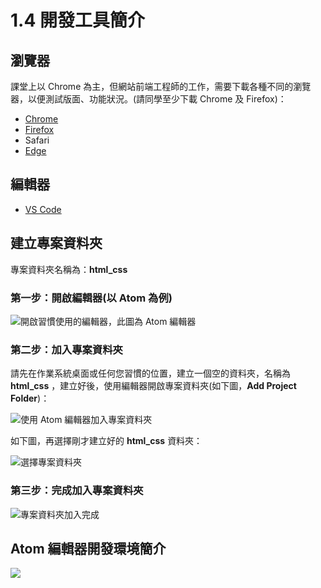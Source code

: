 # 1.4 開發工具簡介

## 瀏覽器

課堂上以 Chrome 為主，但網站前端工程師的工作，需要下載各種不同的瀏覽器，以便測試版面、功能狀況。(請同學至少下載 Chrome 及 Firefox)：

* [Chrome](https://www.google.com/intl/zh-TW/chrome/)
* [Firefox](https://www.mozilla.org/zh-TW/firefox/new/)
* Safari
* [Edge](https://www.microsoft.com/en-us/edge)

## 編輯器

* [VS Code](https://code.visualstudio.com)

## 建立專案資料夾

專案資料夾名稱為：**html\_css**

### 第一步：開啟編輯器(以 Atom 為例)

![開啟習慣使用的編輯器，此圖為 Atom 編輯器](../.gitbook/assets/open\_project\_step1.png)

### 第二步：加入專案資料夾

請先在作業系統桌面或任何您習慣的位置，建立一個空的資料夾，名稱為 **html\_css** ，建立好後，使用編輯器開啟專案資料夾(如下圖，**Add Project Folder**)：

![使用 Atom 編輯器加入專案資料夾](../.gitbook/assets/open\_project\_step2.png)

如下圖，再選擇剛才建立好的 **html\_css** 資料夾：

![選擇專案資料夾](../.gitbook/assets/open\_project\_step3.png)

### 第三步：完成加入專案資料夾

![專案資料夾加入完成](<../.gitbook/assets/open\_project\_step4 (1).png>)

## Atom 編輯器開發環境簡介

![](<../.gitbook/assets/atom\_intro (1).png>)
